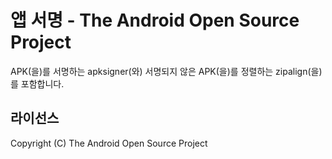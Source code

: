 # 앱 서명 - The Android Open Source Project
APK(을)를 서명하는 apksigner(와) 서명되지 않은 APK(을)를 정렬하는 zipalign(을)를 포함합니다.
## 라이선스
Copyright (C) The Android Open Source Project
